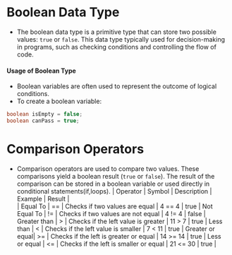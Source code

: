 
# Boolean Data Type
- The boolean data type is a primitive type that can store two possible values: `true` or `false`. 
This data type typically used for decision-making in programs, such as checking conditions and 
controlling the flow of code. 
#### Usage of Boolean Type
* Boolean variables are often used to represent the outcome of logical conditions.
* To create a boolean variable: 
```java
boolean isEmpty = false;
boolean canPass = true;
```
# Comparison Operators 
- Comparison operators are used to compare two values. These comparisons yield a boolean
result (`true` or `false`). The result of the comparison can be stored in a boolean variable
or used directly in conditional statements(if,loops).
|   Operator    |   Symbol  |               Description                   |  Example    |  Result  |       
|    Equal To   |     ==    |    Checks if two values are equal           |   4 == 4    |   true   |
   Not Equal To |     !=    |    Checks if two values are not equal       |   4 != 4    |   false  |
   Greater than |     >     |    Checks if the left value is greater      |   11 > 7    |   true   |
    Less than   |     <     |    Checks if the left value is smaller      |    7 < 11   |   true   |
Greater or equal|     >=    |    Checks if the left is greater or equal   |    14 >= 14 |   true   |
 Less or equal |      <=    |    Checks if the left is smaller or equal   |    21 <= 30 |   true   |


